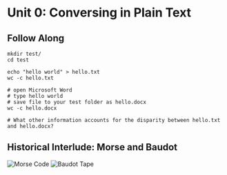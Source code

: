# Unit 0: Conversing in Plain Text

## Follow Along

```
mkdir test/
cd test

echo "hello world" > hello.txt
wc -c hello.txt

# open Microsoft Word
# type hello world
# save file to your test folder as hello.docx
wc -c hello.docx

# What other information accounts for the disparity between hello.txt and hello.docx?
```

## Historical Interlude: Morse and Baudot


![Morse Code](https://beckchris.files.wordpress.com/2013/11/americanmorsechart.jpg)
![Baudot Tape](http://www.clivemaxfield.com/diycalculator/imgs/qkbd-fig3.gif)
